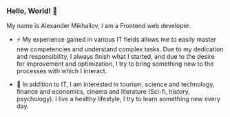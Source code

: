 ### Hello, World! 👋
My name is Alexander Mikhailov, I am a Frontend web developer.

- ⚡ My experience gained in various IT fields allows me to easily master new competencies and understand complex tasks.
Due to my dedication and responsibility, I always finish what I started, and due to the desire for improvement and optimization, I try to bring something new to the processes with which I interact.

- 💬 In addition to IT, I am interested in tourism, science and technology, finance and economics, cinema and literature (Sci-fi, history, psychology). I live a healthy lifestyle, I try to learn something new every day.

